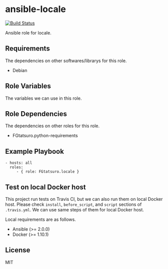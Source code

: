 ansible-locale
====================================

[![Build Status](https://travis-ci.org/FGtatsuro/ansible-locale.svg?branch=master)](https://travis-ci.org/FGtatsuro/ansible-locale)

Ansible role for locale.

Requirements
------------

The dependencies on other softwares/librarys for this role.

- Debian

Role Variables
--------------

The variables we can use in this role.

Role Dependencies
-----------------

The dependencies on other roles for this role.

- FGtatsuro.python-requirements

Example Playbook
----------------

    - hosts: all
      roles:
         - { role: FGtatsuro.locale }

Test on local Docker host
-------------------------

This project run tests on Travis CI, but we can also run them on local Docker host.
Please check `install`, `before_script`, and `script` sections of `.travis.yml`.
We can use same steps of them for local Docker host.

Local requirements are as follows.

- Ansible (>= 2.0.0)
- Docker (>= 1.10.1)

License
-------

MIT
